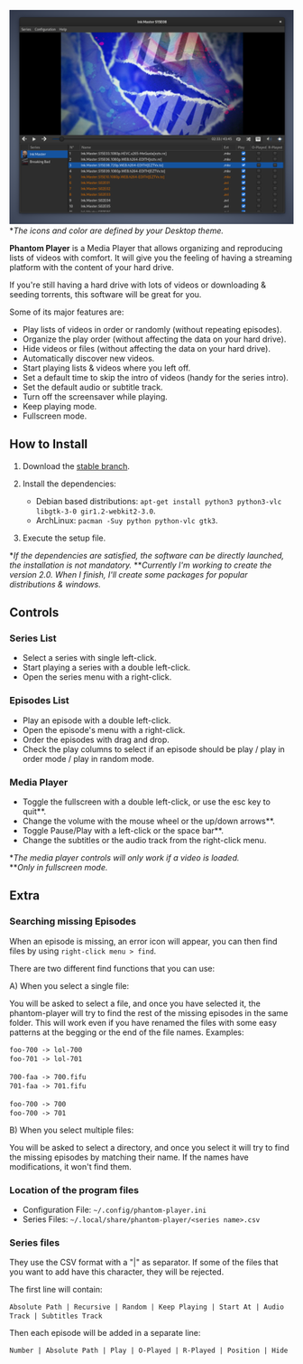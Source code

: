 
![Player Window](https://github.com/rsm-gh/phantom-player/blob/master/usr/share/doc/phantom-player/preview.png)  
**The icons and color are defined by your Desktop theme.*

**Phantom Player** is a Media Player that allows organizing and reproducing lists of videos with comfort.
It will give you the feeling of having a streaming platform with the content of your hard drive.

If you're still having a hard drive with lots of videos or downloading & seeding torrents, this
software will be great for you.

Some of its major features are:
+ Play lists of videos in order or randomly (without repeating episodes).
+ Organize the play order (without affecting the data on your hard drive).
+ Hide videos or files (without affecting the data on your hard drive).
+ Automatically discover new videos.
+ Start playing lists & videos where you left off.
+ Set a default time to skip the intro of videos (handy for the series intro).
+ Set the default audio or subtitle track.
+ Turn off the screensaver while playing.
+ Keep playing mode.
+ Fullscreen mode.

## How to Install

1. Download the [stable branch](https://github.com/rsm-gh/phantom-player/archive/master.zip).
2. Install the dependencies:
    * Debian based distributions: `apt-get install python3 python3-vlc libgtk-3-0 gir1.2-webkit2-3.0`.
    * ArchLinux: `pacman -Suy python python-vlc gtk3`.

3. Execute the setup file.

**If the dependencies are satisfied, the software can be directly launched, the installation is not mandatory.* 
***Currently I'm working to create the version 2.0. When I finish, I'll create some packages for popular distributions & windows.*  

## Controls

### Series List
+ Select a series with single left-click.
+ Start playing a series with a double left-click.
+ Open the series menu with a right-click.

### Episodes List
+ Play an episode with a double left-click.
+ Open the episode's menu with a right-click.
+ Order the episodes with drag and drop.
+ Check the play columns to select if an episode should be play / play in order mode / play in random mode.

### Media Player
+ Toggle the fullscreen with a double left-click, or use the esc key to quit**.
+ Change the volume with the mouse wheel or the up/down arrows**.
+ Toggle Pause/Play with a left-click or the space bar**.
+ Change the subtitles or the audio track from the right-click menu.

**The media player controls will only work if a video is loaded.*  
***Only in fullscreen mode.*

## Extra
### Searching missing Episodes

When an episode is missing, an error icon will appear, you can then find files by using `right-click menu > find`.

There are two different find functions that you can use:

A) When you select a single file:
	
You will be asked to select a file, and once you have selected it, the phantom-player will try to find the rest of the missing episodes in the same folder.
This will work even if you have renamed the files with some easy patterns at the begging or the end of the file names. Examples:

```
foo-700 -> lol-700
foo-701 -> lol-701

700-faa -> 700.fifu
701-faa -> 701.fifu

foo-700 -> 700
foo-700 -> 701
```
				
B) When you select multiple files:
	
You will be asked to select a directory, and once you select it will try to find the missing episodes by matching their name. If the names have modifications, it won't find them.

### Location of the program files
+ Configuration File: `~/.config/phantom-player.ini`
+ Series Files: `~/.local/share/phantom-player/<series name>.csv`

### Series files

They use the CSV format with a "|" as separator. If some of the files that you want to add have this character, they will be rejected.

The first line will contain:
```
Absolute Path | Recursive | Random | Keep Playing | Start At | Audio Track | Subtitles Track
```
Then each episode will be added in a separate line:
```
Number | Absolute Path | Play | O-Played | R-Played | Position | Hide
```
